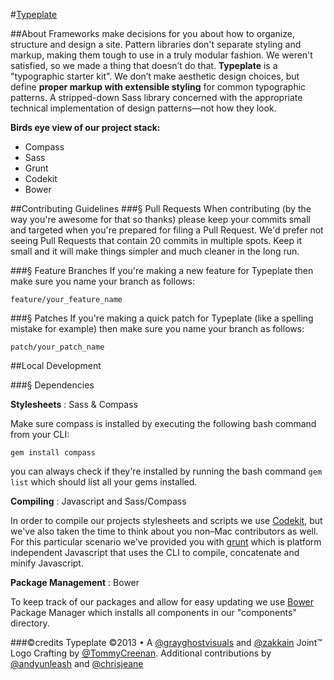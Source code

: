 #[Typeplate](https://typeplate.com)

##About
Frameworks make decisions for you about how to organize, structure and design a site. Pattern libraries don't separate styling and markup, making them tough to use in a truly modular fashion. We weren't satisfied, so we made a thing that doesn’t do that.
**Typeplate** is a "typographic starter kit". We don’t make aesthetic design choices, but define **proper markup with extensible styling** for common typographic patterns. A stripped-down Sass library concerned with the appropriate technical implementation of design patterns—not how they look.

**Birds eye view of our project stack:**

- Compass
- Sass
- Grunt
- Codekit
- Bower

##Contributing Guidelines
###&sect; Pull Requests
When contributing (by the way you're awesome for that so thanks) please keep your commits small and targeted when you're prepared for filing a Pull Request. We'd prefer not seeing Pull Requests that contain 20 commits in multiple spots. Keep it small and it will make things simpler and much cleaner in the long run.

###&sect; Feature Branches
If you're making a new feature for Typeplate then make sure you name your branch as follows:

    feature/your_feature_name

###&sect; Patches
If you're making a quick patch for Typeplate (like a spelling mistake for example) then make sure you name your branch as follows:

    patch/your_patch_name

##Local Development

###&sect; Dependencies

**Stylesheets** : Sass &amp; Compass

Make sure compass is installed by executing the following bash command from your CLI:

    gem install compass

you can always check if they're installed by running the bash command ``gem list`` which should list all your gems installed.

**Compiling** : Javascript and Sass/Compass

In order to compile our projects stylesheets and scripts we use [Codekit](#), but we've also taken the time to think about you non&ndash;Mac contributors as well. For this particular scenario we've provided you with [grunt]() which is platform independent Javascript that uses the CLI to compile, concatenate and minify Javascript.

**Package Management** : Bower

To keep track of our packages and allow for easy updating we use [Bower](#) Package Manager which installs all components in our "components" directory.

###©credits
Typeplate &copy;2013 &bull; A [@grayghostvisuals](https://twitter.com/gryghostvisuals) and [@zakkain](https://twitter.com/zakkain) Joint™
Logo Crafting by [@TommyCreenan](https://twitter.com/TommyCreenan). Additional contributions by [@andyunleash](https://twitter.com/andyunleash) and [@chrisjeane](https://twitter.com/ChrisJeane)